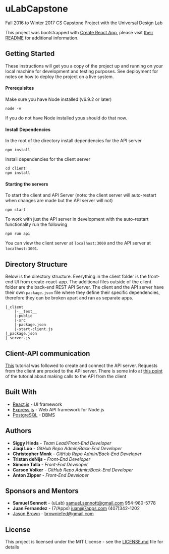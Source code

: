 # uLabCapstone
Fall 2016 to Winter 2017 CS Capstone Project with the Universal Design Lab

This project was bootstrapped with [Create React App](https://github.com/facebookincubator/create-react-app), please visit [their README](https://github.com/facebookincubator/create-react-app/blob/master/packages/react-scripts/template/README.md) for additional information.



## Getting Started

These instructions will get you a copy of the project up and running on your local machine for development and testing purposes. See deployment for notes on how to deploy the project on a live system.

#### Prerequisites

Make sure you have Node installed (v6.9.2 or later)

```
node -v
```
If you do not have Node installed yous should do that now.

#### Install Dependencies

In the root of the directory install dependencies for the API server
```
npm install
```
Install dependencies for the client server
```
cd client
npm install
```
#### Starting the servers

To start the client and API Server (note: the client server will auto-restart when changes are made but the API server will not)
```
npm start
```

To work with just the API server in development with the auto-restart functionality run the following
```
npm run api
```
You can view the client server at `localhost:3000` and the API server at `localhost:3001`.

## Directory Structure

Below is the directory structure. Everything in the client folder is the front-end UI from create-react-app. The additional files outside of the client folder are the back-end REST API Server. The client and the API server have their own `package.json` file where they define their specific dependencies, therefore they can be broken apart and ran as separate apps.
```
|_client
    |-__test__
    |-public
    |-src
    |-package.json
    |-start-client.js
|_package.json
|_server.js

```

## Client-API communication

 [This](https://www.fullstackreact.com/articles/using-create-react-app-with-a-server/) tutorial was followed to create and connect the API server. Requests from the client are proxied to the API server. There is some info at [this point](https://www.fullstackreact.com/articles/using-create-react-app-with-a-server/#the-apps-react-components) of the tutorial about making calls to the API from the client

<!---## Testing

 Explain how to run the tests for this system

 #### Break down into end to end tests

 Explain what these tests test and why

 ```
 Give an example
 ```


 ## Deployment

 Add additional notes about how to deploy this on a live system -->

## Built With

* [React.js](https://facebook.github.io/react/) - UI framework
* [Express.js](http://expressjs.com/) - Web API framework for Node.js
* [PostgreSQL](https://www.postgresql.org/about/) - DBMS

## Authors

* **Siggy Hinds** - *Team Lead/Front-End Developer*
* **Jiaqi Luo** - *GitHub Repo Admin/Back-End Developer*
* **Christopher Monk** - *GitHub Repo Admin/Back-End Developer*
* **Tristan deNijs** - *Front-End Developer*
* **Simone Talla** - *Front-End Developer*
* **Carson Volker** - *GitHub Repo Admin/Back-End Developer*
* **Anton Zipper** - *Front-End Developer*

## Sponsors and Mentors

* **Samuel Sennott** - (uLab) samuel.sennott@gmail.com 954-980-5778
* **Juan Fernandez** - (7/Apps) juan@7apps.com  (407)342-1202
* [Jason Brown](http://browniefed.com/) - browniefed@gmail.com

## License

This project is licensed under the MIT License - see the [LICENSE.md](LICENSE.md) file for details
